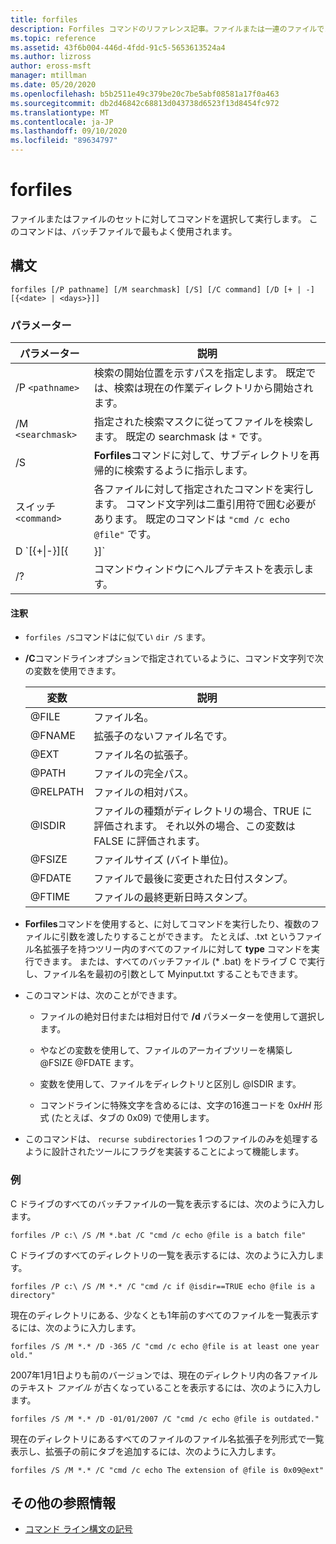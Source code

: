 ```yaml
---
title: forfiles
description: Forfiles コマンドのリファレンス記事。ファイルまたは一連のファイルでコマンドを選択して実行します。
ms.topic: reference
ms.assetid: 43f6b004-446d-4fdd-91c5-5653613524a4
ms.author: lizross
author: eross-msft
manager: mtillman
ms.date: 05/20/2020
ms.openlocfilehash: b5b2511e49c379be20c7be5abf08581a17f0a463
ms.sourcegitcommit: db2d46842c68813d043738d6523f13d8454fc972
ms.translationtype: MT
ms.contentlocale: ja-JP
ms.lasthandoff: 09/10/2020
ms.locfileid: "89634797"
---
```

# <a name="forfiles"></a>forfiles

ファイルまたはファイルのセットに対してコマンドを選択して実行します。 このコマンドは、バッチファイルで最もよく使用されます。

## <a name="syntax"></a>構文

```
forfiles [/P pathname] [/M searchmask] [/S] [/C command] [/D [+ | -] [{<date> | <days>}]]
```

### <a name="parameters"></a>パラメーター

| パラメーター | 説明 |
| --------- | ----------- |
| /P `<pathname>` | 検索の開始位置を示すパスを指定します。 既定では、検索は現在の作業ディレクトリから開始されます。 |
| /M `<searchmask>` | 指定された検索マスクに従ってファイルを検索します。 既定の searchmask は `*` です。 |
| /S | **Forfiles**コマンドに対して、サブディレクトリを再帰的に検索するように指示します。 |
| スイッチ `<command>` | 各ファイルに対して指定されたコマンドを実行します。 コマンド文字列は二重引用符で囲む必要があります。 既定のコマンドは `"cmd /c echo @file"` です。 |
| D `[{+\|-}][{<date> | <days>}]` | 指定された期間内に最後に変更された日付のファイルを選択します:<ul><li>日付 **+** **-** が MM/DD/YYYY の形式で指定された日付 () 以上 () またはそれより前*date* () であるファイルを選択します。</li><li>現在の日付に指定された日数を加算した日付、または現在の日付から指定した日数を引いた値 () までの最終更新日を含むファイルを選択 **+** **-** します。</li><li>*Days*の有効な値には、0 ~ 32768 の範囲の任意の数を指定します。 符号が指定されていない場合、 **+** 既定ではが使用されます。</li></ul> |
| /? | コマンドウィンドウにヘルプテキストを表示します。 |

#### <a name="remarks"></a>注釈

- `forfiles /S`コマンドはに似てい `dir /S` ます。

- **/C**コマンドラインオプションで指定されているように、コマンド文字列で次の変数を使用できます。

    | 変数 | 説明 |
    | -------- | ----------- |
    | @FILE | ファイル名。 |
    | @FNAME | 拡張子のないファイル名です。 |
    | @EXT | ファイル名の拡張子。 |
    | @PATH | ファイルの完全パス。 |
    | @RELPATH | ファイルの相対パス。 |
    | @ISDIR | ファイルの種類がディレクトリの場合、TRUE に評価されます。 それ以外の場合、この変数は FALSE に評価されます。 |
    | @FSIZE | ファイルサイズ (バイト単位)。 |
    | @FDATE | ファイルで最後に変更された日付スタンプ。 |
    | @FTIME | ファイルの最終更新日時スタンプ。 |

- **Forfiles**コマンドを使用すると、に対してコマンドを実行したり、複数のファイルに引数を渡したりすることができます。 たとえば、.txt というファイル名拡張子を持つツリー内のすべてのファイルに対して **type** コマンドを実行できます。 または、すべてのバッチファイル (* .bat) をドライブ C で実行し、ファイル名を最初の引数として Myinput.txt することもできます。

- このコマンドは、次のことができます。

    - ファイルの絶対日付または相対日付で **/d** パラメーターを使用して選択します。

    - やなどの変数を使用して、ファイルのアーカイブツリーを構築し @FSIZE @FDATE ます。

    - 変数を使用して、ファイルをディレクトリと区別し @ISDIR ます。

    - コマンドラインに特殊文字を含めるには、文字の16進コードを 0x*HH* 形式 (たとえば、タブの 0x09) で使用します。

- このコマンドは、 `recurse subdirectories` 1 つのファイルのみを処理するように設計されたツールにフラグを実装することによって機能します。

### <a name="examples"></a>例

C ドライブのすべてのバッチファイルの一覧を表示するには、次のように入力します。

```
forfiles /P c:\ /S /M *.bat /C "cmd /c echo @file is a batch file"
```

C ドライブのすべてのディレクトリの一覧を表示するには、次のように入力します。

```
forfiles /P c:\ /S /M *.* /C "cmd /c if @isdir==TRUE echo @file is a directory"
```

現在のディレクトリにある、少なくとも1年前のすべてのファイルを一覧表示するには、次のように入力します。

```
forfiles /S /M *.* /D -365 /C "cmd /c echo @file is at least one year old."
```

2007年1月1日よりも前のバージョンでは、現在のディレクトリ内の各ファイルのテキスト *ファイル* が古くなっていることを表示するには、次のように入力します。

```
forfiles /S /M *.* /D -01/01/2007 /C "cmd /c echo @file is outdated."
```

現在のディレクトリにあるすべてのファイルのファイル名拡張子を列形式で一覧表示し、拡張子の前にタブを追加するには、次のように入力します。

```
forfiles /S /M *.* /C "cmd /c echo The extension of @file is 0x09@ext"
```

## <a name="additional-references"></a>その他の参照情報

- [コマンド ライン構文の記号](command-line-syntax-key.md)
